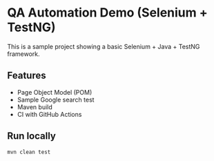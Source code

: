 # QA Automation Demo (Selenium + TestNG)

This is a sample project showing a basic Selenium + Java + TestNG framework.

## Features
- Page Object Model (POM)
- Sample Google search test
- Maven build
- CI with GitHub Actions

## Run locally
```bash
mvn clean test
